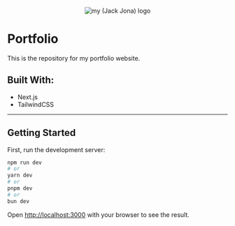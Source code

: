 <p align="center">
  <img src="https://github.com/user-attachments/assets/36e99f17-e82a-4255-ab9d-75a77a06d757" alt="my (Jack Jona) logo" />
</p>

# Portfolio

This is the repository for my portfolio website.

## Built With:

- Next.js
- TailwindCSS

---

## Getting Started

First, run the development server:

```bash
npm run dev
# or
yarn dev
# or
pnpm dev
# or
bun dev
```

Open [http://localhost:3000](http://localhost:3000) with your browser to see the result.
